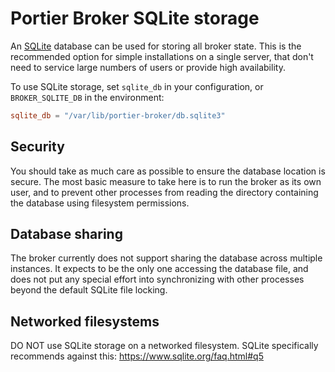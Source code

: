 # Portier Broker SQLite storage

An [SQLite] database can be used for storing all broker state. This is the
recommended option for simple installations on a single server, that don't need
to service large numbers of users or provide high availability.

To use SQLite storage, set `sqlite_db` in your configuration, or
`BROKER_SQLITE_DB` in the environment:

```toml
sqlite_db = "/var/lib/portier-broker/db.sqlite3"
```

[SQLite]: https://www.sqlite.org/index.html

## Security

You should take as much care as possible to ensure the database location is
secure. The most basic measure to take here is to run the broker as its own
user, and to prevent other processes from reading the directory containing the
database using filesystem permissions.

## Database sharing

The broker currently does not support sharing the database across multiple
instances. It expects to be the only one accessing the database file, and does
not put any special effort into synchronizing with other processes beyond the
default SQLite file locking.

## Networked filesystems

DO NOT use SQLite storage on a networked filesystem. SQLite specifically
recommends against this: https://www.sqlite.org/faq.html#q5
